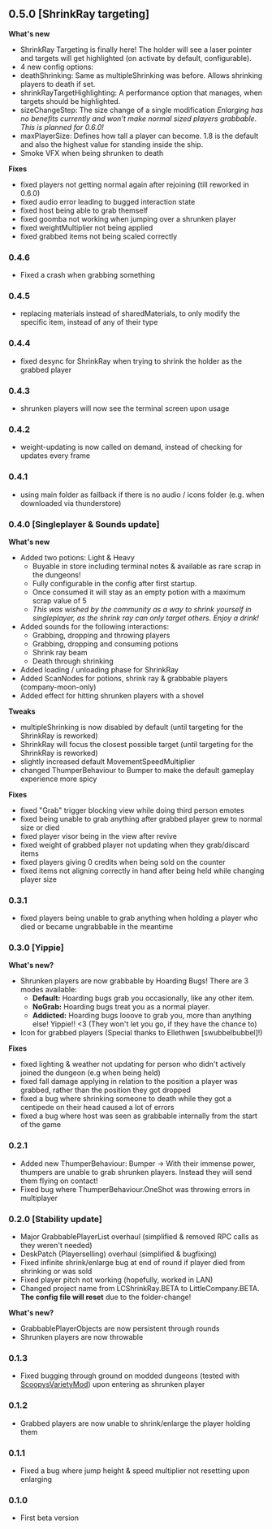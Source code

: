 ## 0.5.0 [ShrinkRay targeting] ##
**What's new**
+ ShrinkRay Targeting is finally here! The holder will see a laser pointer and targets will get highlighted (on activate by default, configurable).
+ 4 new config options:
 + deathShrinking: Same as multipleShrinking was before. Allows shrinking players to death if set.
 + shrinkRayTargetHighlighting: A performance option that manages, when targets should be highlighted.
 + sizeChangeStep: The size change of a single modification *Enlarging has no benefits currently and won't make normal sized players grabbable. This is planned for 0.6.0!*
 + maxPlayerSize: Defines how tall a player can become. 1.8 is the default and also the highest value for standing inside the ship.
+ Smoke VFX when being shrunken to death

**Fixes**
+ fixed players not getting normal again after rejoining (till reworked in 0.6.0)
+ fixed audio error leading to bugged interaction state
+ fixed host being able to grab themself
+ fixed goomba not working when jumping over a shrunken player
+ fixed weightMultiplier not being applied
+ fixed grabbed items not being scaled correctly

### 0.4.6 ###
+ Fixed a crash when grabbing something

### 0.4.5 ###
+ replacing materials instead of sharedMaterials, to only modify the specific item, instead of any of their type

### 0.4.4 ###
+ fixed desync for ShrinkRay when trying to shrink the holder as the grabbed player

### 0.4.3 ###
+ shrunken players will now see the terminal screen upon usage

### 0.4.2 ###
+ weight-updating is now called on demand, instead of checking for updates every frame

### 0.4.1 ###
+ using main folder as fallback if there is no audio / icons folder (e.g. when downloaded via thunderstore)

### 0.4.0 [Singleplayer & Sounds update] ###
**What's new**
+ Added two potions: Light & Heavy
  + Buyable in store including terminal notes & available as rare scrap in the dungeons!
  + Fully configurable in the config after first startup.
  + Once consumed it will stay as an empty potion with a maximum scrap value of 5
  + *This was wished by the community as a way to shrink yourself in singleplayer, as the shrink ray can only target others. Enjoy a drink!*
+ Added sounds for the following interactions:
  + Grabbing, dropping and throwing players
  + Grabbing, dropping and consuming potions
  + Shrink ray beam
  + Death through shrinking
+ Added loading / unloading phase for ShrinkRay
+ Added ScanNodes for potions, shrink ray & grabbable players (company-moon-only)
+ Added effect for hitting shrunken players with a shovel

**Tweaks**
+ multipleShrinking is now disabled by default (until targeting for the ShrinkRay is reworked)
+ ShrinkRay will focus the closest possible target (until targeting for the ShrinkRay is reworked)
+ slightly increased default MovementSpeedMultiplier
+ changed ThumperBehaviour to Bumper to make the default gameplay experience more spicy

**Fixes**
+ fixed "Grab" trigger blocking view while doing third person emotes
+ fixed being unable to grab anything after grabbed player grew to normal size or died
+ fixed player visor being in the view after revive
+ fixed weight of grabbed player not updating when they grab/discard items
+ fixed players giving 0 credits when being sold on the counter
+ fixed items not aligning correctly in hand after being held while changing player size

### 0.3.1 ###
+ fixed players being unable to grab anything when holding a player who died or became ungrabbable in the meantime

### 0.3.0 [Yippie] ###
**What's new?**
+ Shrunken players are now grabbable by Hoarding Bugs! There are 3 modes available:
  + **Default:** Hoarding bugs grab you occasionally, like any other item.
  + **NoGrab:** Hoarding bugs treat you as a normal player.
  + **Addicted:** Hoarding bugs looove to grab you, more than anything else! Yippie!! <3 (They won't let you go, if they have the chance to)
+ Icon for grabbed players (Special thanks to Ellethwen [swubbelbubbel]!)

**Fixes**
+ fixed lighting & weather not updating for person who didn't actively joined the dungeon (e.g when being held)
+ fixed fall damage applying in relation to the position a player was grabbed, rather than the position they got dropped
+ fixed a bug where shrinking someone to death while they got a centipede on their head caused a lot of errors
+ fixed a bug where host was seen as grabbable internally from the start of the game

### 0.2.1 ###
+ Added new ThumperBehaviour: Bumper -> With their immense power, thumpers are unable to grab shrunken players. Instead they will send them flying on contact!
+ Fixed bug where ThumperBehaviour.OneShot was throwing errors in multiplayer

### 0.2.0 [Stability update] ###
+ Major GrabbablePlayerList overhaul (simplified & removed RPC calls as they weren't needed)
+ DeskPatch (Playerselling) overhaul (simplified & bugfixing)
+ Fixed infinite shrink/enlarge bug at end of round if player died from shrinking or was sold
+ Fixed player pitch not working (hopefully, worked in LAN)
+ Changed project name from LCShrinkRay.BETA to LittleCompany.BETA. **The config file will reset** due to the folder-change!

**What's new?**
+ GrabbablePlayerObjects are now persistent through rounds
+ Shrunken players are now throwable

### 0.1.3 ###
+ Fixed bugging through ground on modded dungeons (tested with [ScoopysVarietyMod](https://thunderstore.io/c/lethal-company/p/scoopy/Scoopys_Variety_Mod)) upon entering as shrunken player

### 0.1.2 ###
+ Grabbed players are now unable to shrink/enlarge the player holding them

### 0.1.1 ###
+ Fixed a bug where jump height & speed multiplier not resetting upon enlarging

### 0.1.0 ###
+ First beta version